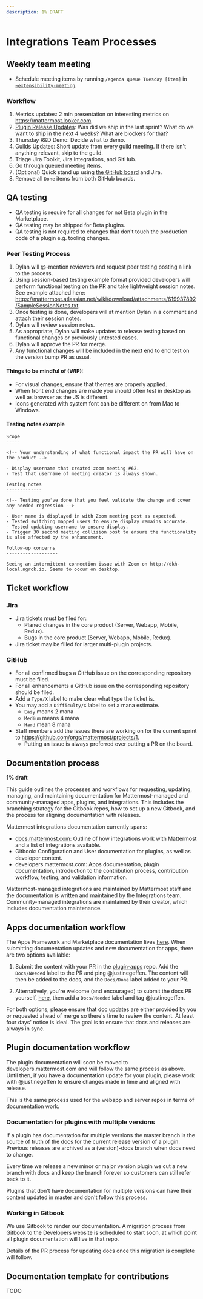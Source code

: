 ```yaml
---
description: 1% DRAFT
---
```


# Integrations Team Processes

## Weekly team meeting

- Schedule meeting items by running `/agenda queue Tuesday [item]` in [`~extensibility-meeting`](https://community.mattermost.com/core/channels/extensibility-meeting).

### Workflow

1. Metrics updates: 2 min presentation on interesting metrics on https://mattermost.looker.com.
2. [Plugin Release Updates](https://github.com/orgs/mattermost/projects/1): Was did we ship in the last sprint? What do we want to ship in the next 4 weeks? What are blockers for that?
3. Thursday R&D Demo: Decide what to demo.
4. Guilds Updates: Short update from every guild meeting. If there isn't anything relevant, skip to the guild.
5. Triage Jira Toolkit, Jira Integrations, and GitHub.
6. Go through queued meeting items.
7. (Optional) Quick stand up using [the GitHub board](https://github.com/orgs/mattermost/projects/1) and Jira.
8. Remove all `Done` items from both GitHub boards.

## QA testing

- QA testing is require for all changes for not Beta plugin in the Marketplace.
- QA testing may be shipped for Beta plugins.
- QA testing is not required to changes that don't touch the production code of a plugin e.g. tooling changes.

### Peer Testing Process

1. Dylan will @-mention reviewers and request peer testing posting a link to the process.
2. Using session-based testing example format provided developers will perform functional testing on the PR and take lightweight session notes. See example attached here: https://mattermost.atlassian.net/wiki/download/attachments/619937892/SampleSessionNotes.txt.
3. Once testing is done, developers will at mention Dylan in a comment and attach their session notes.
4. Dylan will review session notes.
5. As appropriate, Dylan will make updates to release testing based on functional changes or previously untested cases.
6. Dylan will approve the PR for merge.
7. Any functional changes will be included in the next end to end test on the version bump PR as usual.

#### Things to be mindful of (WIP):

- For visual changes, ensure that themes are properly applied.
- When front end changes are made you should often test in desktop as well as browser as the JS is different.
- Icons generated with system font can be different on from Mac to Windows.

#### Testing notes example

```
Scope
-----

<!-- Your understanding of what functional impact the PR will have on the product -->

- Display username that created zoom meeting #62.
- Test that username of meeting creator is always shown.

Testing notes
-------------

<!-- Testing you've done that you feel validate the change and cover any needed regression -->

- User name is displayed in with Zoom meeting post as expected.
- Tested switching mapped users to ensure display remains accurate.
- Tested updating username to ensure display.
- Trigger 30 second meeting collision post to ensure the functionality is also affected by the enhancement.

Follow-up concerns
-------------------

Seeing an intermittent connection issue with Zoom on http://dkh-local.ngrok.io. Seems to occur on desktop.
```

## Ticket workflow

### Jira

- Jira tickets must be filed for:
    - Planed changes in the core product (Server, Webapp, Mobile, Redux).
    - Bugs in the core product (Server, Webapp, Mobile, Redux).
- Jira ticket may be filled for larger multi-plugin projects.

### GitHub

- For all confirmed bugs a GitHub issue on the corresponding repository must be filed.
- For all enhancements a GitHub issue on the corresponding repository should be filed.
- Add a `Type/X` label to make clear what type the ticket is.
- You may add a `Difficulty/X` label to set a mana estimate.
    - `Easy` means 2 mana
    - `Medium` means 4 mana
    - `Hard` mean 8 mana
- Staff members add the issues there are working on for the current sprint to https://github.com/orgs/mattermost/projects/1.
    - Putting an issue is always preferred over putting a PR on the board.

## Documentation process

**1% draft**

This guide outlines the processes and workflows for requesting, updating, managing, and maintaining documentation for Mattermost-managed and community-managed apps, plugins, and integrations. This includes the branching strategy for the Gitbook repos, how to set up a new Gitbook, and the process for aligning documentation with releases.

Mattermost integrations documentation currently spans:

- [docs.mattermost.com](https://docs.mattermost.com/guides/integration.html): Outline of how integrations work with Mattermost and a list of integrations available.
- Gitbook: Configuration and User documentation for plugins, as well as developer content.
- developers.mattermost.com: Apps documentation, plugin documentation, introduction to the contribution process, contribution workflow, testing, and validation information.

Mattermost-managed integrations are maintained by Mattermost staff and the documentation is written and maintained by the Integrations team. Community-managed integrations are maintained by their creator, which includes documentation maintenance.

## Apps documentation workflow

The Apps Framework and Marketplace documentation lives [here](https://developers.mattermost.com/integrate/apps/). When submitting documentation updates and new documentation for apps, there are two options available:

1. Submit the content with your PR in the [plugin-apps](https://github.com/mattermost/mattermost-plugin-apps) repo. Add the ``Docs/Needed`` label to the PR and ping @justinegeffen. The content will then be added to the docs, and the ``Docs/Done`` label added to your PR.

2. Alternatively, you're welcome (and encouraged) to submit the docs PR yourself, [here](https://github.com/mattermost/mattermost-developer-documentation/tree/master/site/content/integrate/apps), then add a ``Docs/Needed`` label and tag @justinegeffen.

For both options, please ensure that doc updates are either provided by you or requested ahead of merge so there's time to review the content. At least four days' notice is ideal. The goal is to ensure that docs and releases are always in sync.

## Plugin documentation workflow

The plugin documentation will soon be moved to developers.mattermost.com and will follow the same process as above. Until then, if you have a documentation update for your plugin, please work with @justinegeffen to ensure changes made in time and aligned with release.

This is the same process used for the webapp and server repos in terms of documentation work.

### Documentation for plugins with multiple versions

If a plugin has documentation for multiple versions the master branch is the source of truth of the docs for the current release version of a plugin. Previous releases are archived as a (version)-docs branch when docs need to change.

Every time we release a new minor or major version plugin we cut a new branch with docs and keep the branch forever so customers can still refer back to it.

Plugins that don't have documentation for multiple versions can have their content updated in master and don't follow this process.

### Working in Gitbook

We use Gitbook to render our documentation. A migration process from Gitbook to the Developers website is scheduled to start soon, at which point all plugin documentation will live in that repo. 

Details of the PR process for updating docs once this migration is complete will follow.

## Documentation template for contributions

TODO
